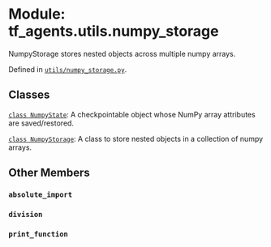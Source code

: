 <div itemscope itemtype="http://developers.google.com/ReferenceObject">
<meta itemprop="name" content="tf_agents.utils.numpy_storage" />
<meta itemprop="path" content="Stable" />
<meta itemprop="property" content="absolute_import"/>
<meta itemprop="property" content="division"/>
<meta itemprop="property" content="print_function"/>
</div>

# Module: tf_agents.utils.numpy_storage

NumpyStorage stores nested objects across multiple numpy arrays.



Defined in [`utils/numpy_storage.py`](https://github.com/tensorflow/agents/tree/master/tf_agents/utils/numpy_storage.py).

<!-- Placeholder for "Used in" -->


## Classes

[`class NumpyState`](../../tf_agents/utils/numpy_storage/NumpyState.md): A checkpointable object whose NumPy array attributes are saved/restored.

[`class NumpyStorage`](../../tf_agents/utils/numpy_storage/NumpyStorage.md): A class to store nested objects in a collection of numpy arrays.

## Other Members

<h3 id="absolute_import"><code>absolute_import</code></h3>

<h3 id="division"><code>division</code></h3>

<h3 id="print_function"><code>print_function</code></h3>

